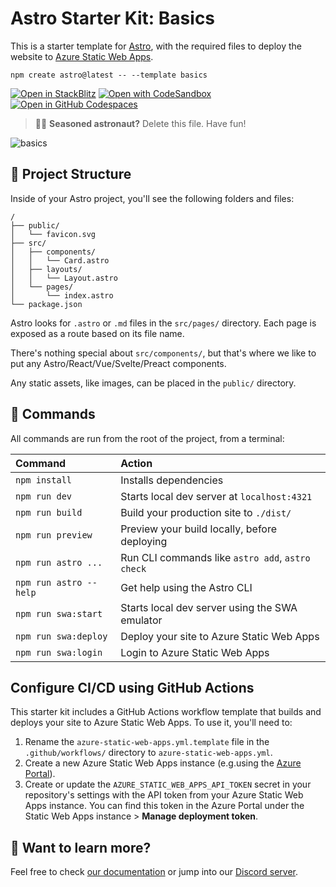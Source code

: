 # Astro Starter Kit: Basics

This is a starter template for [Astro](https://astro.build), with the required files to deploy the website to [Azure Static Web Apps](https://docs.microsoft.com/azure/static-web-apps/overview).

```
npm create astro@latest -- --template basics
```

[![Open in StackBlitz](https://developer.stackblitz.com/img/open_in_stackblitz.svg)](https://stackblitz.com/github/withastro/astro/tree/latest/examples/basics)
[![Open with CodeSandbox](https://assets.codesandbox.io/github/button-edit-lime.svg)](https://codesandbox.io/p/sandbox/github/withastro/astro/tree/latest/examples/basics)
[![Open in GitHub Codespaces](https://github.com/codespaces/badge.svg)](https://codespaces.new/withastro/astro?devcontainer_path=.devcontainer/basics/devcontainer.json)

> 🧑‍🚀 **Seasoned astronaut?** Delete this file. Have fun!

![basics](https://user-images.githubusercontent.com/4677417/186188965-73453154-fdec-4d6b-9c34-cb35c248ae5b.png)


## 🚀 Project Structure

Inside of your Astro project, you'll see the following folders and files:

```
/
├── public/
│   └── favicon.svg
├── src/
│   ├── components/
│   │   └── Card.astro
│   ├── layouts/
│   │   └── Layout.astro
│   └── pages/
│       └── index.astro
└── package.json
```

Astro looks for `.astro` or `.md` files in the `src/pages/` directory. Each page is exposed as a route based on its file name.

There's nothing special about `src/components/`, but that's where we like to put any Astro/React/Vue/Svelte/Preact components.

Any static assets, like images, can be placed in the `public/` directory.

## 🧞 Commands

All commands are run from the root of the project, from a terminal:

| Command                | Action                                           |
| :--------------------- | :----------------------------------------------- |
| `npm install`          | Installs dependencies                            |
| `npm run dev`          | Starts local dev server at `localhost:4321`      |
| `npm run build`        | Build your production site to `./dist/`          |
| `npm run preview`      | Preview your build locally, before deploying     |
| `npm run astro ...`    | Run CLI commands like `astro add`, `astro check` |
| `npm run astro --help` | Get help using the Astro CLI                     |
| `npm run swa:start`    | Starts local dev server using the SWA emulator   |
| `npm run swa:deploy`   | Deploy your site to Azure Static Web Apps        |
| `npm run swa:login`    | Login to Azure Static Web Apps                   |

## Configure CI/CD using GitHub Actions

This starter kit includes a GitHub Actions workflow template that builds and deploys your site to Azure Static Web Apps. To use it, you'll need to:

1. Rename the `azure-static-web-apps.yml.template` file in the `.github/workflows/` directory to `azure-static-web-apps.yml`.
2. Create a new Azure Static Web Apps instance (e.g.using the [Azure Portal](https://portal.azure.com)).
3. Create or update the `AZURE_STATIC_WEB_APPS_API_TOKEN` secret in your repository's settings with the API token from your Azure Static Web Apps instance. You can find this token in the Azure Portal under the Static Web Apps instance > **Manage deployment token**.

## 👀 Want to learn more?

Feel free to check [our documentation](https://docs.astro.build) or jump into our [Discord server](https://astro.build/chat).
